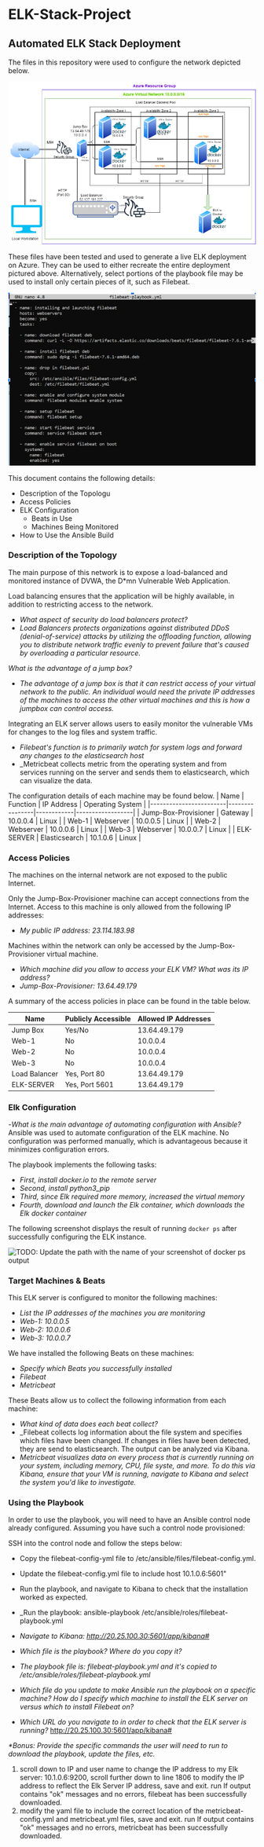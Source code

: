 # ELK-Stack-Project
## Automated ELK Stack Deployment

The files in this repository were used to configure the network depicted below.

![image](https://github.com/UCB-CyberSecurity-Cohort5/elk-stack-project-NMM4/blob/main/Network%20Diagram%20w.%20Elk.drawio.png)

These files have been tested and used to generate a live ELK deployment on Azure. They can be used to either recreate the entire deployment pictured above. Alternatively, select portions of the playbook file may be used to install only certain pieces of it, such as Filebeat.

![image](https://github.com/UCB-CyberSecurity-Cohort5/elk-stack-project-NMM4/blob/main/playbook/filebeat-playbook.yml.png)

This document contains the following details:
- Description of the Topologu
- Access Policies
- ELK Configuration
  - Beats in Use
  - Machines Being Monitored
- How to Use the Ansible Build


### Description of the Topology

The main purpose of this network is to expose a load-balanced and monitored instance of DVWA, the D*mn Vulnerable Web Application.

Load balancing ensures that the application will be highly available, in addition to restricting access to the network.

- _What aspect of security do load balancers protect?_
- _Load Balancers protects organizations against distributed DDoS (denial-of-service) attacks by utilizing the offloading function, allowing you to distribute network traffic evenly to prevent failure that's caused by overloading a particular resource._ 

_What is the advantage of a jump box?_
- _The advantage of a jump box is that it can restrict access of your virtual network to the public. An individual would need the private IP addresses of the machines to access the other virtual machines and this is how a jumpbox can control access._

Integrating an ELK server allows users to easily monitor the vulnerable VMs for changes to the log files and system traffic.

- _Filebeat's function is to primarily watch for system logs and forward any changes to the elasticsearch host_
- _Metricbeat collects metric from the operating system and from services running on the server and sends them to elasticsearch, which can visualize the data.  

The configuration details of each machine may be found below.
| Name                   | Function       | IP Address | Operating System |
|------------------------|----------------|------------|------------------|
| Jump-Box-Provisioner   | Gateway        | 10.0.0.4   | Linux            |
| Web-1                  | Webserver      | 10.0.0.5   | Linux            |
| Web-2                  | Webserver      | 10.0.0.6   | Linux            |
| Web-3                  | Webserver      | 10.0.0.7   | Linux            |
| ELK-SERVER             | Elasticsearch  | 10.1.0.6   | Linux            |
### Access Policies

The machines on the internal network are not exposed to the public Internet. 

Only the Jump-Box-Provisioner machine can accept connections from the Internet. Access to this machine is only allowed from the following IP addresses:
- _My public IP address: 23.114.183.98_

Machines within the network can only be accessed by the Jump-Box-Provisioner virtual machine.
- _Which machine did you allow to access your ELK VM? What was its IP address?_
- _Jump-Box-Provisioner: 13.64.49.179_

A summary of the access policies in place can be found in the table below.

| Name          | Publicly Accessible | Allowed IP Addresses |
|---------------|---------------------|----------------------|
| Jump Box      | Yes/No              | 13.64.49.179         |
| Web-1         | No                  | 10.0.0.4             |
| Web-2         | No                  | 10.0.0.4             |
| Web-3         | No                  | 10.0.0.4             | 
| Load Balancer | Yes, Port 80        | 13.64.49.179         |  
| ELK-SERVER    | Yes, Port 5601      | 13.64.49.179         |  

### Elk Configuration
-_What is the main advantage of automating configuration with Ansible?_
Ansible was used to automate configuration of the ELK machine. No configuration was performed manually, which is advantageous because it minimizes configuration errors.

The playbook implements the following tasks:
- _First, install docker.io to the remote server_
- _Second, install python3_pip_
- _Third, since Elk required more memory, increased the virtual memory_
- _Fourth, download and launch the Elk container, which downloads the Elk docker container_

The following screenshot displays the result of running `docker ps` after successfully configuring the ELK instance.

![TODO: Update the path with the name of your screenshot of docker ps output](Images/docker_ps_output.png)

### Target Machines & Beats
This ELK server is configured to monitor the following machines:
- _List the IP addresses of the machines you are monitoring_
- _Web-1: 10.0.0.5_
- _Web-2: 10.0.0.6_
- _Web-3: 10.0.0.7_

We have installed the following Beats on these machines:
- _Specify which Beats you successfully installed_
- _Filebeat_
- _Metricbeat_

These Beats allow us to collect the following information from each machine:
- _What kind of data does each beat collect?_
- _Filebeat collects log information about the file system and specifies which files have been changed. If changes in files have been detected, they are send to elasticsearch. The output can be analyzed via Kibana. 
- _Metricbeat visualizes data on every process that is currently running on your system, including memory, CPU, file syste, and more. To do this via Kibana, ensure that your VM is running, navigate to Kibana and select the system you'd like to investigate._

### Using the Playbook
In order to use the playbook, you will need to have an Ansible control node already configured. Assuming you have such a control node provisioned: 

SSH into the control node and follow the steps below:
- Copy the filebeat-config-yml file to /etc/ansible/files/filebeat-config.yml.
- Update the filebeat-config.yml file to include host 10.1.0.6:5601"
- Run the playbook, and navigate to Kibana to check that the installation worked as expected.
- _Run the playbook: ansible-playbook /etc/ansible/roles/filebeat-playbook.yml
- _Navigate to Kibana: http://20.25.100.30:5601/app/kibana#_

- _Which file is the playbook? Where do you copy it?_
- _The playbook file is: filebeat-playbook.yml and it's copied to /etc/ansible/roles/filebeat-playbook.yml_

- _Which file do you update to make Ansible run the playbook on a specific machine? How do I specify which machine to install the ELK server on versus which to install Filebeat on?_


- _Which URL do you navigate to in order to check that the ELK server is running?_
http://20.25.100.30:5601/app/kibana#

_**Bonus*: Provide the specific commands the user will need to run to download the playbook, update the files, etc._
1. <nano filebeat-config.yml>
   scroll down to IP and user name to change the IP address to my Elk server: 10.1.0.6:9200, 
   scroll further down to line 1806 to modify the IP address to reflect the Elk Server IP address, save and exit. 
   run <ansible-playbook /etc/ansible/roles/filebeat-playbook.yml>
   If output contains "ok" messages and no errors, filebeat has been successfully downloaded. 
2. <nano metricbeat-playbook.yml>
   modify the yaml file to include the correct location of the metricbeat-config.yml and metricbeat.yml files, save and exit.
   run <ansible-playbook /etc/ansible/roles/metricbeat-playbook.yml>
   If output contains "ok" messages and no errors, metricbeat has been successfully downloaded. 

